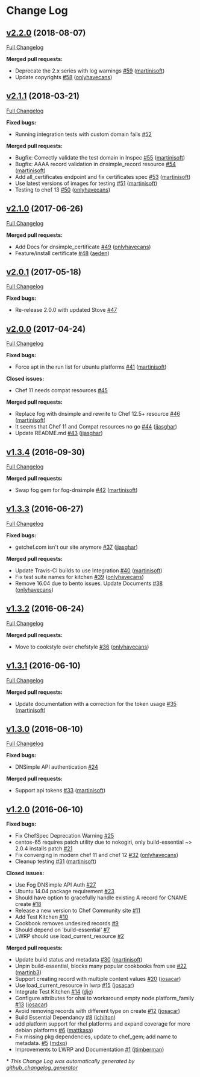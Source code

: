 # Change Log

## [v2.2.0](https://github.com/dnsimple/chef-dnsimple/tree/v2.2.0) (2018-08-07)
[Full Changelog](https://github.com/dnsimple/chef-dnsimple/compare/v2.1.1...v2.2.0)

**Merged pull requests:**

- Deprecate the 2.x series with log warnings [\#59](https://github.com/dnsimple/chef-dnsimple/pull/59) ([martinisoft](https://github.com/martinisoft))
- Update copyrights [\#58](https://github.com/dnsimple/chef-dnsimple/pull/58) ([onlyhavecans](https://github.com/onlyhavecans))

## [v2.1.1](https://github.com/dnsimple/chef-dnsimple/tree/v2.1.1) (2018-03-21)
[Full Changelog](https://github.com/dnsimple/chef-dnsimple/compare/v2.1.0...v2.1.1)

**Fixed bugs:**

- Running integration tests with custom domain fails [\#52](https://github.com/dnsimple/chef-dnsimple/issues/52)

**Merged pull requests:**

- Bugfix: Correctly validate the test domain in Inspec [\#55](https://github.com/dnsimple/chef-dnsimple/pull/55) ([martinisoft](https://github.com/martinisoft))
- Bugfix: AAAA record validation in dnsimple\_record resource [\#54](https://github.com/dnsimple/chef-dnsimple/pull/54) ([martinisoft](https://github.com/martinisoft))
- Add all\_certificates endpoint and fix certificates spec [\#53](https://github.com/dnsimple/chef-dnsimple/pull/53) ([martinisoft](https://github.com/martinisoft))
- Use latest versions of images for testing [\#51](https://github.com/dnsimple/chef-dnsimple/pull/51) ([martinisoft](https://github.com/martinisoft))
- Testing to chef 13 [\#50](https://github.com/dnsimple/chef-dnsimple/pull/50) ([onlyhavecans](https://github.com/onlyhavecans))

## [v2.1.0](https://github.com/dnsimple/chef-dnsimple/tree/v2.1.0) (2017-06-26)
[Full Changelog](https://github.com/dnsimple/chef-dnsimple/compare/v2.0.1...v2.1.0)

**Merged pull requests:**

- Add Docs for dnsimple\_certificate [\#49](https://github.com/dnsimple/chef-dnsimple/pull/49) ([onlyhavecans](https://github.com/onlyhavecans))
- Feature/install certificate [\#48](https://github.com/dnsimple/chef-dnsimple/pull/48) ([aeden](https://github.com/aeden))

## [v2.0.1](https://github.com/dnsimple/chef-dnsimple/tree/v2.0.1) (2017-05-18)
[Full Changelog](https://github.com/dnsimple/chef-dnsimple/compare/v2.0.0...v2.0.1)

**Fixed bugs:**

- Re-release 2.0.0 with updated Stove [\#47](https://github.com/dnsimple/chef-dnsimple/issues/47)

## [v2.0.0](https://github.com/dnsimple/chef-dnsimple/tree/v2.0.0) (2017-04-24)
[Full Changelog](https://github.com/dnsimple/chef-dnsimple/compare/v1.3.4...v2.0.0)

**Fixed bugs:**

- Force apt in the run list for ubuntu platforms [\#41](https://github.com/dnsimple/chef-dnsimple/pull/41) ([martinisoft](https://github.com/martinisoft))

**Closed issues:**

- Chef 11 needs compat resources [\#45](https://github.com/dnsimple/chef-dnsimple/issues/45)

**Merged pull requests:**

- Replace fog with dnsimple and rewrite to Chef 12.5+ resource [\#46](https://github.com/dnsimple/chef-dnsimple/pull/46) ([martinisoft](https://github.com/martinisoft))
- It seems that Chef 11 and Compat resources no go [\#44](https://github.com/dnsimple/chef-dnsimple/pull/44) ([jjasghar](https://github.com/jjasghar))
- Update README.md [\#43](https://github.com/dnsimple/chef-dnsimple/pull/43) ([jjasghar](https://github.com/jjasghar))

## [v1.3.4](https://github.com/dnsimple/chef-dnsimple/tree/v1.3.4) (2016-09-30)
[Full Changelog](https://github.com/dnsimple/chef-dnsimple/compare/v1.3.3...v1.3.4)

**Merged pull requests:**

- Swap fog gem for fog-dnsimple [\#42](https://github.com/dnsimple/chef-dnsimple/pull/42) ([martinisoft](https://github.com/martinisoft))

## [v1.3.3](https://github.com/dnsimple/chef-dnsimple/tree/v1.3.3) (2016-06-27)
[Full Changelog](https://github.com/dnsimple/chef-dnsimple/compare/v1.3.2...v1.3.3)

**Fixed bugs:**

- getchef.com isn't our site anymore [\#37](https://github.com/dnsimple/chef-dnsimple/pull/37) ([jjasghar](https://github.com/jjasghar))

**Merged pull requests:**

- Update Travis-CI builds to use Integration [\#40](https://github.com/dnsimple/chef-dnsimple/pull/40) ([martinisoft](https://github.com/martinisoft))
- Fix test suite names for kitchen [\#39](https://github.com/dnsimple/chef-dnsimple/pull/39) ([onlyhavecans](https://github.com/onlyhavecans))
- Remove 16.04 due to bento issues. Update Documents [\#38](https://github.com/dnsimple/chef-dnsimple/pull/38) ([onlyhavecans](https://github.com/onlyhavecans))

## [v1.3.2](https://github.com/dnsimple/chef-dnsimple/tree/v1.3.2) (2016-06-24)
[Full Changelog](https://github.com/dnsimple/chef-dnsimple/compare/v1.3.1...v1.3.2)

**Merged pull requests:**

- Move to cookstyle over chefstyle [\#36](https://github.com/dnsimple/chef-dnsimple/pull/36) ([onlyhavecans](https://github.com/onlyhavecans))

## [v1.3.1](https://github.com/dnsimple/chef-dnsimple/tree/v1.3.1) (2016-06-10)
[Full Changelog](https://github.com/dnsimple/chef-dnsimple/compare/v1.3.0...v1.3.1)

**Merged pull requests:**

- Update documentation with a correction for the token usage [\#35](https://github.com/dnsimple/chef-dnsimple/pull/35) ([martinisoft](https://github.com/martinisoft))

## [v1.3.0](https://github.com/dnsimple/chef-dnsimple/tree/v1.3.0) (2016-06-10)
[Full Changelog](https://github.com/dnsimple/chef-dnsimple/compare/v1.2.0...v1.3.0)

**Fixed bugs:**

- DNSimple API authentication [\#24](https://github.com/dnsimple/chef-dnsimple/issues/24)

**Merged pull requests:**

- Support api tokens [\#33](https://github.com/dnsimple/chef-dnsimple/pull/33) ([martinisoft](https://github.com/martinisoft))

## [v1.2.0](https://github.com/dnsimple/chef-dnsimple/tree/v1.2.0) (2016-06-10)
**Fixed bugs:**

- Fix ChefSpec Deprecation Warning [\#25](https://github.com/dnsimple/chef-dnsimple/issues/25)
- centos-65 requires patch utility due to nokogiri, only build-essential ~\> 2.0.4 installs patch [\#21](https://github.com/dnsimple/chef-dnsimple/issues/21)
- Fix converging in modern chef 11 and chef 12 [\#32](https://github.com/dnsimple/chef-dnsimple/pull/32) ([onlyhavecans](https://github.com/onlyhavecans))
- Cleanup testing [\#31](https://github.com/dnsimple/chef-dnsimple/pull/31) ([martinisoft](https://github.com/martinisoft))

**Closed issues:**

- Use Fog DNSimple API Auth [\#27](https://github.com/dnsimple/chef-dnsimple/issues/27)
- Ubuntu 14.04 package requirement [\#23](https://github.com/dnsimple/chef-dnsimple/issues/23)
- Should have option to gracefully handle existing A record for CNAME create [\#18](https://github.com/dnsimple/chef-dnsimple/issues/18)
- Release a new version to Chef Community site [\#11](https://github.com/dnsimple/chef-dnsimple/issues/11)
- Add Test Kitchen [\#10](https://github.com/dnsimple/chef-dnsimple/issues/10)
- Cookbook removes undesired records [\#9](https://github.com/dnsimple/chef-dnsimple/issues/9)
- Should depend on 'build-essential' [\#7](https://github.com/dnsimple/chef-dnsimple/issues/7)
- LWRP should use load\_current\_resource [\#2](https://github.com/dnsimple/chef-dnsimple/issues/2)

**Merged pull requests:**

- Update build status and metadata [\#30](https://github.com/dnsimple/chef-dnsimple/pull/30) ([martinisoft](https://github.com/martinisoft))
- Unpin build-essential, blocks many popular cookbooks from use [\#22](https://github.com/dnsimple/chef-dnsimple/pull/22) ([martinb3](https://github.com/martinb3))
- Support creating record with multiple content values [\#20](https://github.com/dnsimple/chef-dnsimple/pull/20) ([josacar](https://github.com/josacar))
- Use load\_current\_resource in lwrp [\#15](https://github.com/dnsimple/chef-dnsimple/pull/15) ([josacar](https://github.com/josacar))
- Integrate Test Kitchen [\#14](https://github.com/dnsimple/chef-dnsimple/pull/14) ([dje](https://github.com/dje))
- Configure attributes for ohai to workaround empty node.platform\_family [\#13](https://github.com/dnsimple/chef-dnsimple/pull/13) ([josacar](https://github.com/josacar))
- Avoid removing records with different type on create [\#12](https://github.com/dnsimple/chef-dnsimple/pull/12) ([josacar](https://github.com/josacar))
- Build Essential Dependancy [\#8](https://github.com/dnsimple/chef-dnsimple/pull/8) ([ichilton](https://github.com/ichilton))
- add platform support for rhel platforms and expand coverage for more debian platforms [\#6](https://github.com/dnsimple/chef-dnsimple/pull/6) ([mattkasa](https://github.com/mattkasa))
- Fix missing pkg dependencies, update to chef\_gem; add name to metadata. [\#5](https://github.com/dnsimple/chef-dnsimple/pull/5) ([mdxp](https://github.com/mdxp))
- Improvements to LWRP and Documentation [\#1](https://github.com/dnsimple/chef-dnsimple/pull/1) ([jtimberman](https://github.com/jtimberman))



\* *This Change Log was automatically generated by [github_changelog_generator](https://github.com/skywinder/Github-Changelog-Generator)*